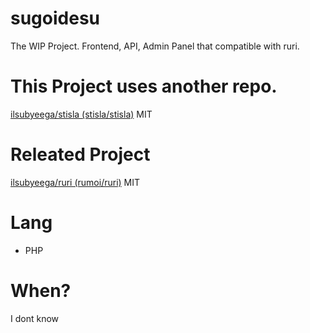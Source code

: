 # sugoidesu
The WIP Project. Frontend, API, Admin Panel that compatible with ruri.

# This Project uses another repo.
[ilsubyeega/stisla (stisla/stisla)](https://github.com/ilsubyeega/stisla) MIT


# Releated Project
[ilsubyeega/ruri (rumoi/ruri)](https://github.com/ilsubyeega/ruri) MIT


# Lang
- PHP

# When?
I dont know
